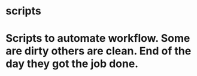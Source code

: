 # scripts

# Scripts to automate workflow. Some are dirty others are clean. End of the day they got the job done.
